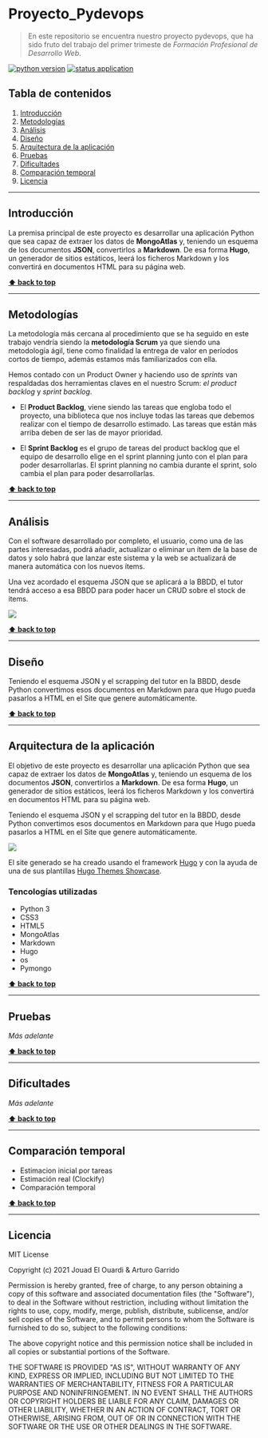 # Proyecto_Pydevops 

>En este repositorio se encuentra nuestro proyecto pydevops, que ha sido fruto del trabajo del primer trimeste de _Formación Profesional de Desarrollo Web_.

[![python version](https://img.shields.io/badge/python-v3.9-blue)](https://www.python.org/downloads/)
[![status application](https://img.shields.io/badge/status-stable-brightgreen)](https://github.com/Jouad01/Proyecto_Pydevops)


## Tabla de contenidos

1. [Introducción](#Introducción)
1. [Metodologías](#Metodologías)
1. [Análisis](#Análisis)
1. [Diseño](#Diseño)
1. [Arquitectura de la aplicación](#Arquitectura-de-la-aplicación)
1. [Pruebas](#Pruebas)
1. [Dificultades](#Dificultades)
1. [Comparación temporal](#Comparación-temporal)
1. [Licencia](#licencia)

--- 

## Introducción

La premisa principal de este proyecto es desarrollar una aplicación Python que sea capaz de extraer los datos de **MongoAtlas** y, teniendo un esquema de los documentos **JSON**, convertirlos a **Markdown**.
De esa forma **Hugo**, un generador de sitios estáticos, leerá los ficheros Markdown y los convertirá en documentos HTML para su página web.

**[⬆ back to top](#tabla-de-contenidos)**

---

## Metodologías

La metodología más cercana al procedimiento que se ha seguido en este trabajo vendría siendo la **metodología Scrum** ya que siendo una metodología ágil, tiene como finalidad la entrega de valor en períodos cortos de tiempo, además estamos más familiarizados con ella. 

Hemos contado con un Product Owner y haciendo uso de _sprints_ van respaldadas dos herramientas claves en el nuestro Scrum: _el product backlog_ y _sprint backlog_.

 - El **Product Backlog**, viene siendo las tareas que engloba todo el proyecto, una biblioteca que nos incluye todas las tareas que debemos realizar con el tiempo de desarrollo estimado. Las tareas que están más arriba deben de ser las de mayor prioridad.

- El **Sprint Backlog** es el grupo de tareas del product backlog que el equipo de desarrollo elige en el sprint planning junto con el plan para poder desarrollarlas. 
El sprint planning no cambia durante el sprint, solo cambia el plan para poder desarrollarlas.

**[⬆ back to top](#tabla-de-contenidos)**

---

## Análisis

Con el software desarrollado por completo, el usuario, como una de las partes interesadas, podrá añadir, actualizar o eliminar un ítem de la base de datos y solo habrá que lanzar este sistema y la web se actualizará de manera automática con los nuevos ítems.

Una vez acordado el esquema JSON que se aplicará a la BBDD, el tutor tendrá acceso a esa BBDD para poder hacer un CRUD sobre el stock de items.

![](images/Screenshot_1.png)


**[⬆ back to top](#tabla-de-contenidos)**

--- 
## Diseño

Teniendo el esquema JSON y el scrapping del tutor en la BBDD, desde Python convertimos esos documentos en Markdown para que Hugo pueda pasarlos a HTML en el Site que genere automáticamente.


**[⬆ back to top](#tabla-de-contenidos)**

---

## Arquitectura de la aplicación

El objetivo de este proyecto es desarrollar una aplicación Python que sea capaz de extraer los datos de **MongoAtlas** y, teniendo un esquema de los documentos **JSON**, convertirlos a **Markdown**.
De esa forma **Hugo**, un generador de sitios estáticos, leerá los ficheros Markdown y los convertirá en documentos HTML para su página web.

Teniendo el esquema JSON y el scrapping del tutor en la BBDD, desde Python convertimos esos documentos en Markdown para que Hugo pueda pasarlos a HTML en el Site que genere automáticamente.

![](images/Screenshot_2.png)



El site generado se ha creado usando el framework [Hugo](https://gohugo.io/) y con la ayuda de una de sus plantillas [Hugo Themes Showcase](https://themes.gohugo.io/).


### Tencologías utilizadas

- Python 3
- CSS3
- HTML5
- MongoAtlas
- Markdown 
- Hugo
- os
- Pymongo



**[⬆ back to top](#tabla-de-contenidos)**

---

## Pruebas

_Más adelante_

**[⬆ back to top](#tabla-de-contenidos)**

---

## Dificultades

_Más adelante_

**[⬆ back to top](#tabla-de-contenidos)**

---

## Comparación temporal

- Estimacion inicial por tareas
- Estimación real (Clockify)
- Comparación temporal

**[⬆ back to top](#tabla-de-contenidos)**

---

## Licencia

MIT License

Copyright (c) 2021 Jouad El Ouardi & Arturo Garrido

Permission is hereby granted, free of charge, to any person obtaining a copy
of this software and associated documentation files (the "Software"), to deal
in the Software without restriction, including without limitation the rights
to use, copy, modify, merge, publish, distribute, sublicense, and/or sell
copies of the Software, and to permit persons to whom the Software is
furnished to do so, subject to the following conditions:

The above copyright notice and this permission notice shall be included in all
copies or substantial portions of the Software.

THE SOFTWARE IS PROVIDED "AS IS", WITHOUT WARRANTY OF ANY KIND, EXPRESS OR
IMPLIED, INCLUDING BUT NOT LIMITED TO THE WARRANTIES OF MERCHANTABILITY,
FITNESS FOR A PARTICULAR PURPOSE AND NONINFRINGEMENT. IN NO EVENT SHALL THE
AUTHORS OR COPYRIGHT HOLDERS BE LIABLE FOR ANY CLAIM, DAMAGES OR OTHER
LIABILITY, WHETHER IN AN ACTION OF CONTRACT, TORT OR OTHERWISE, ARISING FROM,
OUT OF OR IN CONNECTION WITH THE SOFTWARE OR THE USE OR OTHER DEALINGS IN THE
SOFTWARE.


